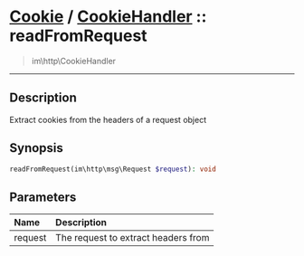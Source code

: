 # [Cookie](cookie.md) / [CookieHandler](cookie-CookieHandler.md) :: readFromRequest
 > im\http\CookieHandler
____

## Description
Extract cookies from the headers of a request object

## Synopsis
```php
readFromRequest(im\http\msg\Request $request): void
```

## Parameters
| Name | Description |
| :--- | :---------- |
| request | The request to extract headers from |
